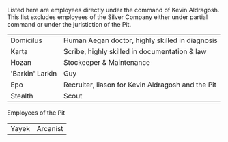 
Listed here are employees directly under the command of Kevin Aldragosh. This list excludes employees of the Silver Company either under partial command or under the juristiction of the Pit.

|                 |                                                   |
| --------------- | ------------------------------------------------- |
| Domicilus       | Human Aegan doctor, highly skilled in diagnosis   |
| Karta           | Scribe, highly skilled in documentation & law     |
| Hozan           | Stockeeper & Maintenance                          |
| 'Barkin' Larkin | Guy                                               |
| Epo             | Recruiter, liason for Kevin Aldragosh and the Pit |
| Stealth         | Scout                                             |

Employees of the Pit

|   |   |
|---|---|
|Yayek|Arcanist|